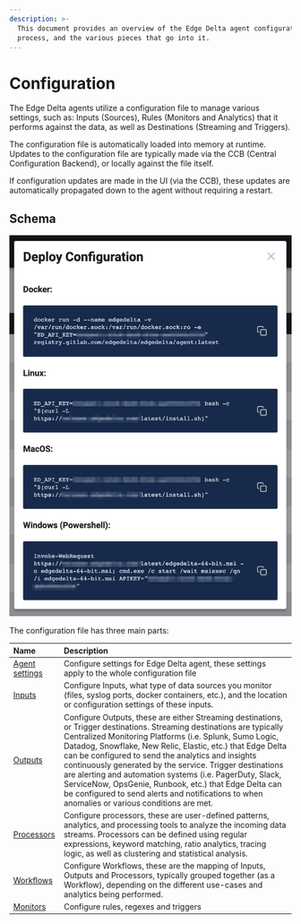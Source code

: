 ```yaml
---
description: >-
  This document provides an overview of the Edge Delta agent configuration
  process, and the various pieces that go into it.
---
```


# Configuration

The Edge Delta agents utilize a configuration file to manage various settings, such as: Inputs \(Sources\), Rules \(Monitors and Analytics\) that it performs against the data, as well as Destinations \(Streaming and Triggers\).

The configuration file is automatically loaded into memory at runtime. Updates to the configuration file are typically made via the CCB \(Central Configuration Backend\), or locally against the file itself. 

If configuration updates are made in the UI \(via the CCB\), these updates are automatically propagated down to the agent without requiring a restart. 

## Schema

![The Federated Learning Edge \(FLE\) uses distributed machine learning for {streams} and {triggers}](../.gitbook/assets/image%20%286%29.png)

The configuration file has three main parts:

| Name | Description |
| :--- | :--- |
| [Agent settings](https://docs.edgedelta.com/configuration/agent-settings) | Configure settings for Edge Delta agent, these settings apply to the whole configuration file |
| [Inputs](inputs.md) | Configure Inputs, what type of data sources you monitor \(files, syslog ports, docker containers, etc.\), and the location or configuration settings of these inputs.  |
| [Outputs](outputs.md) | Configure Outputs, these are either Streaming destinations, or Trigger destinations. Streaming destinations are typically Centralized Monitoring Platforms \(i.e. Splunk, Sumo Logic, Datadog, Snowflake, New Relic, Elastic, etc.\) that Edge Delta can be configured to send the analytics and insights continuously generated by the service. Trigger destinations are alerting and automation systems \(i.e. PagerDuty, Slack, ServiceNow, OpsGenie, Runbook, etc.\) that Edge Delta can be configured to send alerts and notifications to when anomalies or various conditions are met.  |
| [Processors](processors.md) | Configure processors, these are user-defined patterns, analytics, and processing tools to analyze the incoming data streams. Processors can be defined using regular expressions, keyword matching, ratio analytics, tracing logic, as well as clustering and statistical analysis. |
| [Workflows](https://docs.edgedelta.com/configuration/workflows) | Configure Workflows, these are the mapping of Inputs, Outputs and Processors, typically grouped together \(as a Workflow\), depending on the different use-cases and analytics being performed.  |
| [Monitors](https://docs.edgedelta.com/configuration/monitors) | Configure rules, regexes and triggers |



